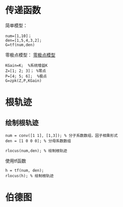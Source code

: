 # 传递函数
简单模型：
```
num=[1,10]；
den=[1,5,4,3,2];
G=tf(num,den)
```

零极点模型：
[零极点模型](https://img-blog.csdnimg.cn/20190122173117994.png)
```
KGain=K;  %系统增益K
Z=[1; 2; 3]； %零点
P=[4; 5; 6];  %极点
G=zpk(Z,P,KGain)
```

# 根轨迹
## 绘制根轨迹
```
num = conv([1 1], [1,3]); % 分子系数数组，因子相乘形式
den = [1 0 0 0]; % 分母系数数组

rlocus(num,den); % 绘制根轨迹
```
使用tf函数
```
h = tf(num, den);
rlocus(h); % 绘制根轨迹
``` 



# 伯德图
